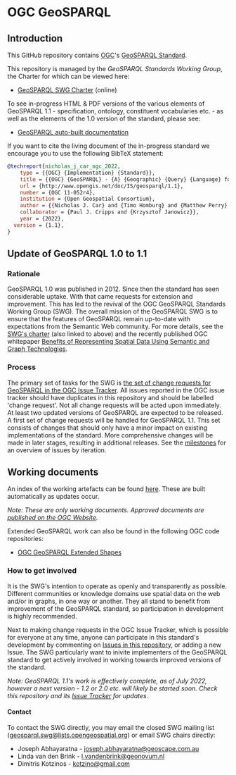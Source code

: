 # OGC GeoSPARQL

## Introduction

This GitHub repository contains [OGC](https://www.ogc.org/)'s [GeoSPARQL Standard](https://www.ogc.org/standards/geosparql).

This repository is managed by the _GeoSPARQL Standards Working Group_, the Charter for which can be viewed here:

* [GeoSPARQL SWG Charter](https://rawcdn.githack.com/opengeospatial/ogc-geosparql/f51bfe0643bb4010ba8a2ee2ae79e8335a55558c/charter/swg_charter.html) (online)

To see in-progress HTML & PDF versions of the various elements of GeoSPARQL 1.1 - specification, ontology, constituent vocabularies etc. - as well as the elements of the 1.0 version of the standard, please see:

* [GeoSPARQL auto-built documentation](https://opengeospatial.github.io/ogc-geosparql/)

If you want to cite the living document of the in-progress standard we encourage you to use the following BibTeX statement:

```bibtex
@techreport{nicholas_j_car_ogc_2022,
	type = {{OGC} {Implementation} {Standard}},
	title = {{OGC} {GeoSPARQL} - {A} {Geographic} {Query} {Language} for {RDF} {Data}},
	url = {http://www.opengis.net/doc/IS/geosparql/1.1},
	number = {OGC 11-052r4},
	institution = {Open Geospatial Consortium},
	author = {{Nicholas J. Car} and {Timo Homburg} and {Matthew Perry} and {John Herring} and {Frans Knibbe} and {Simon J.D. Cox} and {Joseph Abhayaratna} and {Mathias Bonduel}},
	collaborator = {Paul J. Cripps and {Krzysztof Janowicz}},
	year = {2022},
  version = {1.1},
}
```

## Update of GeoSPARQL 1.0 to 1.1

### Rationale
GeoSPARQL 1.0 was published in 2012. Since then the standard has seen considerable uptake. With that came requests for extension and improvement. This has led to the revival of the OGC GeoSPARQL Standards Working Group (SWG). The overall mission of the GeoSPARQL SWG is to ensure that the features of GeoSPARQL remain up-to-date with expectations from the Semantic Web community. For more details, see the [SWG's charter](https://portal.ogc.org/files/93345) (also linked to above) and the recently published OGC whitepaper [Benefits of Representing Spatial Data Using Semantic and Graph Technologies](http://docs.ogc.org/wp/19-078r1/19-078r1.html).

### Process
The primary set of tasks for the SWG is [the set of change requests for GeoSPARQL in the OGC Issue Tracker](http://ogc.standardstracker.org/requestlist.cgi?component=11-052r4&list_id=1094&product=OGC). All issues reported in the OGC issue tracker should have duplicates in this repository and should be labelled 'change request'.
Not all change requests will be acted upon immediately. At least two updated versions of GeoSPARQL are expected to be released. A first set of change requests will be handled for GeoSPARQL 1.1. This set consists of changes that should only have a minor impact on existing implementations of the standard. More comprehensive changes will be made in later stages, resulting in additional releases. See the [milestones](milestones) for an overview of issues by iteration. 

## Working documents
An index of the working artefacts can be found <a href="https://opengeospatial.github.io/ogc-geosparql/">here</a>. These are built automatically as updates occur. 

*Note: These are only working documents. Approved documents are <a href="https://www.ogc.org/standards/geosparql">published on the OGC Website</a>.*

Extended GeoSPARQL work can also be found in the following OGC code repositories:

* [OGC GeoSPARQL Extended Shapes](https://github.com/opengeospatial/ogc-geosparql-shapes)

### How to get involved
It is the SWG's intention to operate as openly and transparently as possible. Different communities or knowledge domains use spatial data on the web and/or in graphs, in one way or another. They all stand to benefit from improvement of the GeoSPARQL standard, so participation in development is highly recommended.

Next to making change requests in the OGC Issue Tracker, which is possible for everyone at any time, anyone can participate in this standard's development by commenting on [Issues in this repository](https://github.com/opengeospatial/ogc-geosparql/issues/), or adding a new Issue. The SWG particularly want to inivite implementers of the GeoSPARQL standard to get actively involved in working towards improved versions of the standard.

*Note: GeoSPARQL 1.1's work is effectively complete, as of July 2022, however a next version - 1.2 or 2.0 etc. will likely be started soon. Check this repository and its [Issue Tracker](https://github.com/opengeospatial/ogc-geosparql/issues) for updates.*

#### Contact
To contact the SWG directly, you may email the closed SWG mailing list (<geosparql.swg@lists.opengeospatial.org>) or email SWG chairs directly:

* Joseph Abhayaratna - <joseph.abhayaratna@geoscape.com.au>
* Linda van den Brink - <l.vandenbrink@geonovum.nl>
* Dimitris Kotzinos - <kotzino@gmail.com>
